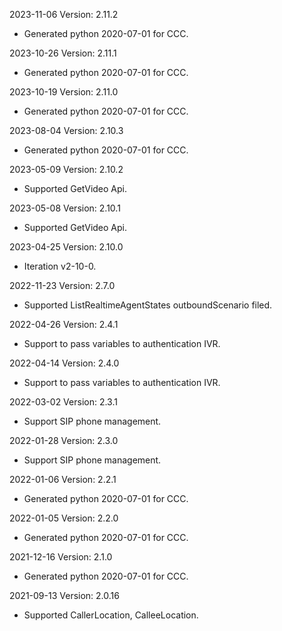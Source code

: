 2023-11-06 Version: 2.11.2
- Generated python 2020-07-01 for CCC.

2023-10-26 Version: 2.11.1
- Generated python 2020-07-01 for CCC.

2023-10-19 Version: 2.11.0
- Generated python 2020-07-01 for CCC.

2023-08-04 Version: 2.10.3
- Generated python 2020-07-01 for CCC.

2023-05-09 Version: 2.10.2
- Supported GetVideo Api.

2023-05-08 Version: 2.10.1
- Supported GetVideo Api.

2023-04-25 Version: 2.10.0
- Iteration v2-10-0.

2022-11-23 Version: 2.7.0
- Supported ListRealtimeAgentStates outboundScenario filed.

2022-04-26 Version: 2.4.1
- Support to pass variables to authentication IVR.

2022-04-14 Version: 2.4.0
- Support to pass variables to authentication IVR.

2022-03-02 Version: 2.3.1
- Support SIP phone management.

2022-01-28 Version: 2.3.0
- Support SIP phone management.

2022-01-06 Version: 2.2.1
- Generated python 2020-07-01 for CCC.

2022-01-05 Version: 2.2.0
- Generated python 2020-07-01 for CCC.

2021-12-16 Version: 2.1.0
- Generated python 2020-07-01 for CCC.

2021-09-13 Version: 2.0.16
- Supported CallerLocation, CalleeLocation.

